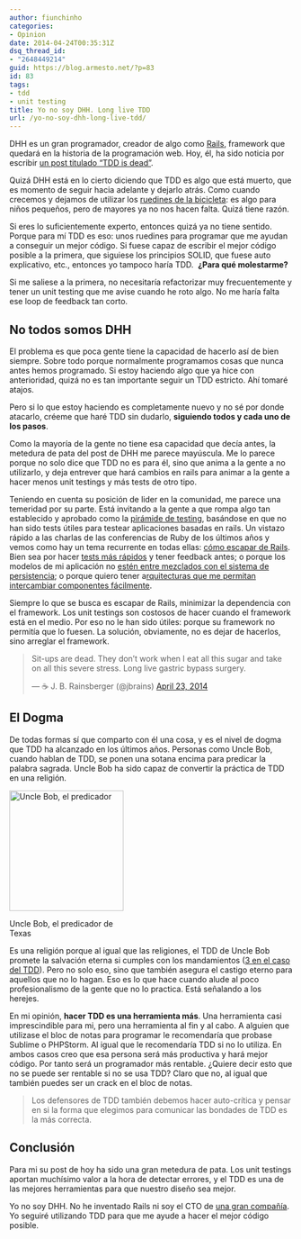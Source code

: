 ```yaml
---
author: fiunchinho
categories:
- Opinion
date: 2014-04-24T00:35:31Z
dsq_thread_id:
- "2648449214"
guid: https://blog.armesto.net/?p=83
id: 83
tags:
- tdd
- unit testing
title: Yo no soy DHH. Long live TDD
url: /yo-no-soy-dhh-long-live-tdd/
---
```


DHH es un gran programador, creador de algo como <a title="Rails" href="http://rubyonrails.org/" target="_blank">Rails</a>, framework que quedará en la historia de la programación web. Hoy, él, ha sido noticia por escribir <a title="TDD is dead" href="http://david.heinemeierhansson.com/2014/tdd-is-dead-long-live-testing.html" target="_blank">un post titulado &#8220;TDD is dead&#8221;</a>.

Quizá DHH está en lo cierto diciendo que TDD es algo que está muerto, que es momento de seguir hacia adelante y dejarlo atrás. Como cuando crecemos y dejamos de utilizar los <a title="ruedines de bici" href="http://1.bp.blogspot.com/_95Yb4E_y8Cs/S_HClbzs9YI/AAAAAAAADVs/iiwdG-vqq3Y/s1600/orbea-bicicleta-kids-atlantis-14.jpg" target="_blank">ruedines de la bicicleta</a>: es algo para niños pequeños, pero de mayores ya no nos hacen falta. Quizá tiene razón.

Si eres lo suficientemente experto, entonces quizá ya no tiene sentido. Porque para mí TDD es eso: unos ruedines para programar que me ayudan a conseguir un mejor código. Si fuese capaz de escribir el mejor código posible a la primera, que siguiese los principios SOLID, que fuese auto explicativo, etc., entonces yo tampoco haría TDD.  **¿Para qué molestarme?**

Si me saliese a la primera, no necesitaría refactorizar muy frecuentemente y tener un unit testing que me avise cuando he roto algo. No me haría falta ese loop de feedback tan corto.

<!--more-->

## No todos somos DHH

El problema es que poca gente tiene la capacidad de hacerlo así de bien siempre. Sobre todo porque normalmente programamos cosas que nunca antes hemos programado. Si estoy haciendo algo que ya hice con anterioridad, quizá no es tan importante seguir un TDD estricto. Ahí tomaré atajos.
  
Pero si lo que estoy haciendo es completamente nuevo y no sé por donde atacarlo, créeme que haré TDD sin dudarlo, **siguiendo todos y cada uno de los pasos**.

Como la mayoría de la gente no tiene esa capacidad que decía antes, la metedura de pata del post de DHH me parece mayúscula. Me lo parece porque no solo dice que TDD no es para él, sino que anima a la gente a no utilizarlo, y deja entrever que hará cambios en rails para animar a la gente a hacer menos unit testings y más tests de otro tipo.

Teniendo en cuenta su posición de lider en la comunidad, me parece una temeridad por su parte. Está invitando a la gente a que rompa algo tan establecido y aprobado como la <a title="Testing Pyramid" href="http://martinfowler.com/bliki/TestPyramid.html" target="_blank">pirámide de testing</a>, basándose en que no han sido tests útiles para testear aplicaciones basadas en rails. Un vistazo rápido a las charlas de las conferencias de Ruby de los últimos años y vemos como hay un tema recurrente en todas ellas: <a title="Deconstructing the framework" href="https://www.youtube.com/watch?v=iUe6tacW3JE" target="_blank">cómo escapar de Rails</a>. Bien sea por hacer <a title="Fast tests" href="https://www.youtube.com/watch?v=bNn6M2vqxHE" target="_blank">tests más rápidos</a> y tener feedback antes; o porque los modelos de mi aplicación no <a title="ActiveRecord" href="https://www.youtube.com/watch?v=yuh9COzp5vo" target="_blank">estén entre mezclados con el sistema de persistencia</a>; o porque quiero tener a<a title="Hexagonal Rails" href="https://www.youtube.com/watch?v=CGN4RFkhH2M" target="_blank">rquitecturas que me permitan intercambiar componentes fácilmente</a>.
  
Siempre lo que se busca es escapar de Rails, minimizar la dependencia con el framework. Los unit testings son costosos de hacer cuando el framework está en el medio. Por eso no le han sido útiles: porque su framework no permitía que lo fuesen. La solución, obviamente, no es dejar de hacerlos, sino arreglar el framework.

<blockquote class="twitter-tweet" width="550">
  <p>
    Sit-ups are dead. They don’t work when I eat all this sugar and take on all this severe stress. Long live gastric bypass surgery.
  </p>
  
  <p>
    &mdash; ☕ J. B. Rainsberger (@jbrains) <a href="https://twitter.com/jbrains/statuses/458983164502093824">April 23, 2014</a>
  </p>
</blockquote>



## El Dogma

De todas formas sí que comparto con él una cosa, y es el nivel de dogma que TDD ha alcanzado en los últimos años. Personas como Uncle Bob, cuando hablan de TDD, se ponen una sotana encima para predicar la palabra sagrada. Uncle Bob ha sido capaz de convertir la práctica de TDD en una religión.

<div style="width: 213px" class="wp-caption alignleft">
  <img alt="Uncle Bob, el predicador" src="images/uncle_bob.jpg" width="203" height="214" />
  
  <p class="wp-caption-text">
    Uncle Bob, el predicador de Texas
  </p>
</div>

Es una religión porque al igual que las religiones, el TDD de Uncle Bob promete la salvación eterna si cumples con los mandamientos (<a title="3 rules of TDD" href="http://butunclebob.com/ArticleS.UncleBob.TheThreeRulesOfTdd" target="_blank">3 en el caso del TDD</a>). Pero no solo eso, sino que también asegura el castigo eterno para aquellos que no lo hagan. Eso es lo que hace cuando alude al poco profesionalismo de la gente que no lo practica. Está señalando a los herejes.

En mi opinión, **hacer TDD es una herramienta más**. Una herramienta casi imprescindible para mi, pero una herramienta al fin y al cabo. A alguien que utilizase el bloc de notas para programar le recomendaría que probase Sublime o PHPStorm. Al igual que le recomendaría TDD si no lo utiliza. En ambos casos creo que esa persona será más productiva y hará mejor código. Por tanto será un programador más rentable. ¿Quiere decir esto que no se puede ser rentable si no se usa TDD? Claro que no, al igual que también puedes ser un crack en el bloc de notas.

> Los defensores de TDD también debemos hacer auto-crítica y pensar en si la forma que elegimos para comunicar las bondades de TDD es la más correcta.

## **Conclusión**

Para mi su post de hoy ha sido una gran metedura de pata. Los unit testings aportan muchísimo valor a la hora de detectar errores, y el TDD es una de las mejores herramientas para que nuestro diseño sea mejor.

Yo no soy DHH. No he inventado Rails ni soy el CTO de <a title="Basecamp" href="https://basecamp.com/" target="_blank">una gran compañía</a>. Yo seguiré utilizando TDD para que me ayude a hacer el mejor código posible.
